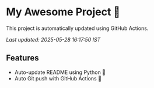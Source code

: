 # My Awesome Project 🚀

This project is automatically updated using GitHub Actions.

_Last updated: 2025-05-28 16:17:50 IST_

## Features
- Auto-update README using Python 🐍
- Auto Git push with GitHub Actions 🤖
